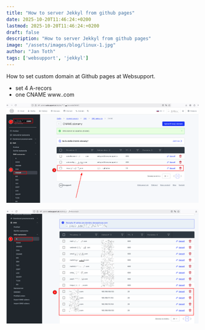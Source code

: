 ```yaml
---
title: "How to server Jekkyl from github pages"
date: 2025-10-20T11:46:24:+0200
lastmod: 2025-10-20T11:46:24:+0200
draft: false
description: "How to server Jekkyl from github pages"
image: "/assets/images/blog/linux-1.jpg"
author: "Jan Toth"
tags: ['websupport', 'jekkyl']
---
```


How to set custom domain at Github pages at Websupport.

- set 4 A-recors
- one CNAME www.<domain>.com

![Image](/assets/images/blog/ws-1.png)

![Image](/assets/images/blog/ws-2.png)
